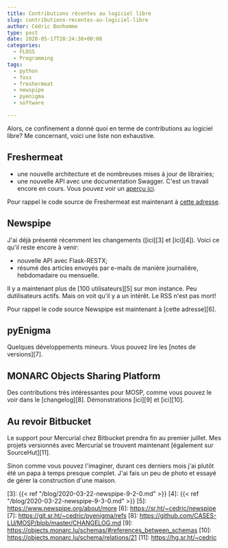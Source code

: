 ```yaml
---
title: Contributions récentes au logiciel libre
slug: contributions-recentes-au-logiciel-libre
author: Cédric Bonhomme
type: post
date: 2020-05-17T20:24:38+00:00
categories:
  - FLOSS
  - Programming
tags:
  - python
  - foss
  - freshermeat
  - newspipe
  - pyenigma
  - software

---
```

Alors, ce confinement a donné quoi en terme de contributions au logiciel libre?
Me concernant, voici une liste non exhaustive.

## Freshermeat

- une nouvelle architecture et de nombreuses mises à jour de librairies;
- une nouvelle API avec une documentation Swagger.
  C'est un travail encore en cours. Vous pouvez voir un [aperçu ici][1].

Pour rappel le code source de Freshermeat est maintenant à [cette adresse][2].


## Newspipe

J'ai déjà présenté récemment les changements ([ici][3] et [ici][4]).
Voici ce qu'il reste encore à venir:

- nouvelle API avec Flask-RESTX;
- résumé des articles envoyés par e-mails de manière journalière, hebdomadaire ou mensuelle.

Il y a maintenant plus de [100 utilisateurs][5] sur mon instance.
Peu dutilisateurs actifs. Mais on voit qu'il y a un intérêt. Le RSS n'est pas mort!

Pour rappel le code source Newspipe est maintenant à [cette adresse][6].


## pyEnigma

Quelques développements mineurs. Vous pouvez lire les [notes de versions][7].


## MONARC Objects Sharing Platform

Des contributions très intéressantes pour MOSP, comme vous pouvez le voir dans
le [changelog][8]. Démonstrations [ici][9] et [ici][10].


## Au revoir Bitbucket

Le support pour Mercurial chez Bitbucket prendra fin au premier juillet.
Mes projets versionnés avec Mercurial se trouvent maintenant
[également sur SourceHut][11].

Sinon comme vous pouvez l'imaginer, durant ces derniers mois j'ai plutôt été un
papa à temps presque complet. J'ai fais un peu de photo et essayé de gérer la
construction d'une maison.

 [1]: https://open-source-security-software.net/api/v2
 [2]: https://sr.ht/~cedric/freshermeat
 [3]: {{< ref "/blog/2020-03-22-newspipe-9-2-0.md" >}}
 [4]: {{< ref "/blog/2020-03-22-newspipe-9-3-0.md" >}}
 [5]: https://www.newspipe.org/about/more
 [6]: https://sr.ht/~cedric/newspipe
 [7]: https://git.sr.ht/~cedric/pyenigma/refs
 [8]: https://github.com/CASES-LU/MOSP/blob/master/CHANGELOG.md
 [9]: https://objects.monarc.lu/schemas/#references_between_schemas
 [10]: https://objects.monarc.lu/schema/relations/21
 [11]: https://hg.sr.ht/~cedric
